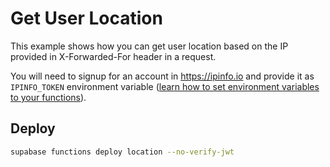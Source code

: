 # Get User Location

This example shows how you can get user location based on the IP provided in X-Forwarded-For header in a request.

You will need to signup for an account in https://ipinfo.io and provide it as `IPINFO_TOKEN` environment variable ([learn how to set environment variables to your functions](https://supabase.com/docs/guides/functions#secrets-and-environment-variables)).

## Deploy

```bash
supabase functions deploy location --no-verify-jwt
```
